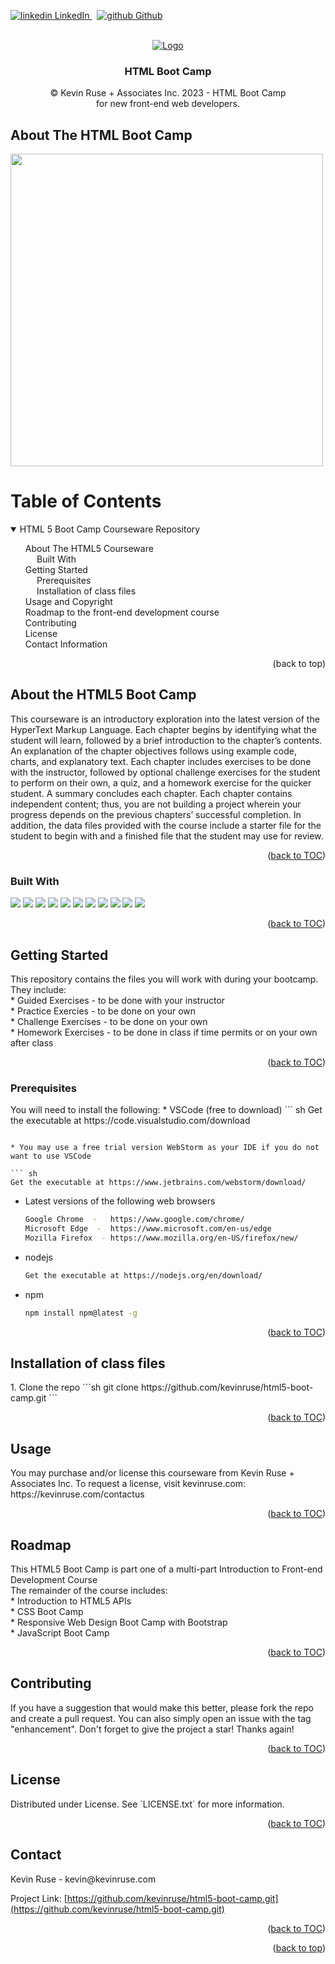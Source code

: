 <!-- Improved compatibility of back to top link: See: https://github.com/othneildrew/Best-README-Template/pull/73 -->
<div id="readme-top"></div>
<p>
  <a href="https://www.linkedin.com/in/kevinruse" rel="nofollow noreferrer">
    <img src="https://i.stack.imgur.com/gVE0j.png" alt="linkedin"> LinkedIn
  </a> &nbsp; 
  <a href="https://github.com/kevinruse" rel="nofollow noreferrer">
    <img src="https://i.stack.imgur.com/tskMh.png" alt="github"> Github
  </a>
</p>


<!-- PROJECT LOGO -->
<br />
<div align="center">
  <a href="https://https://kevinruse.com/courseware-detail/0">
    <img src="https://kevinruse.com/assets/images/kra/kra-logo-header-trans.png" alt="Logo">
  </a>

<h3 align="center">HTML Boot Camp</h3>

  <p align="center">
    &copy; Kevin Ruse + Associates Inc. 2023 - HTML Boot Camp <br>for new front-end web developers.
    <br />
  </p>
</div>

<!-- ABOUT THE PROJECT -->
## About The HTML Boot Camp
<div align="left">
  <a href="https://github.com/github_username/repo_name">
<img src="https://kevinruse.com/assets/images/mockup-of-a-book-on-a-table-with-a-phone-and-a-coffee-33904.png" width="500px">
</a>
</div>

<!-- TABLE OF CONTENTS -->
<div id="toc">

# Table of Contents

<details open>
  <summary>HTML 5 Boot Camp Courseware Repository</summary>
  <ol>
    <li>
      <a href="#about-the-project">About The HTML5 Courseware</a>
      <ul>
        <li><a href="#built-with">Built With</a></li>
      </ul>
    </li>
    <li>
      <a href="#getting-started">Getting Started</a>
      <ul>
        <li><a href="#prerequisites">Prerequisites</a></li>
        <li><a href="#installation">Installation of class files</a></li>
      </ul>
    </li>
    <li><a href="#usage">Usage and Copyright</a></li>
    <li><a href="#roadmap">Roadmap to the front-end development course</a></li>
    <li><a href="#contribute">Contributing</a></li>
    <li><a href="#license">License</a></li>
    <li><a href="#contact">Contact Information</a></li>
   
  </ol>
</details>
<p align="right">(<a href="#readme-top">back to top</a>)</p>
</div>


<!-- About the Project -->
## About the HTML5 Boot Camp
<div id="about-the-project">
This courseware is an introductory exploration into the latest version of the HyperText Markup Language. Each chapter begins by identifying what the student will learn, followed by a brief introduction to the chapter’s contents. An explanation of the chapter objectives follows using example code, charts, and explanatory text. Each chapter includes exercises to be done with the instructor, followed by optional challenge exercises for the student to perform on their own, a quiz, and a homework exercise for the quicker student. A summary concludes each chapter. Each chapter contains independent content; thus, you are not building a project wherein your progress depends on the previous chapters’ successful completion. In addition, the data files provided with the course include a starter file for the student to begin with and a finished file that the student may use for review.
<p align="right">(<a href="#toc">back to TOC</a>)</p>
</div>

### Built With
<div id="built-with">
<img src="	https://img.shields.io/badge/Adobe%20InDesign-FF3366?style=for-the-badge&logo=Adobe%20InDesign&logoColor=white">
<img src="	https://img.shields.io/badge/Adobe%20Photoshop-31A8FF?style=for-the-badge&logo=Adobe%20Photoshop&logoColor=black">
<img src="https://img.shields.io/badge/Adobe%20XD-470137?style=for-the-badge&logo=Adobe%20XD&logoColor=#FF61F6">
<img src="https://img.shields.io/badge/VSCode-0078D4?style=for-the-badge&logo=visual%20studio%20code&logoColor=white">
<img src="https://img.shields.io/badge/WebStorm-000000?style=for-the-badge&logo=WebStorm&logoColor=white">
<img src="https://img.shields.io/badge/HTML5-E34F26?style=for-the-badge&logo=html5&logoColor=white">
<img src="	https://img.shields.io/badge/CSS3-1572B6?style=for-the-badge&logo=css3&logoColor=white">
<img src="	https://img.shields.io/badge/JavaScript-323330?style=for-the-badge&logo=javascript&logoColor=F7DF1E">
<img src="	https://img.shields.io/badge/json-5E5C5C?style=for-the-badge&logo=json&logoColor=white">
<img src="	https://img.shields.io/badge/prettier-1A2C34?style=for-the-badge&logo=prettier&logoColor=F7BA3E">
<img src="	https://img.shields.io/badge/GitHub-100000?style=for-the-badge&logo=github&logoColor=white">
<p align="right">(<a href="#toc">back to TOC</a>)</p>
</div>


<!-- GETTING STARTED -->
## Getting Started
<div id="getting-started">
This repository contains the files you will work with during your bootcamp. They include: <br>
* Guided Exercises - to be done with your instructor <br>
* Practice Exercies - to be done on your own <br>
* Challenge Exercises - to be done on your own <br>
* Homework Exercises - to be done in class if time permits or on your own after class <br>
<p align="right">(<a href="#toc">back to TOC</a>)</p>
</div>




### Prerequisites
<div id="prerequisites">
You will need to install the following:
* VSCode (free to download)
  ``` sh
  Get the executable at https://code.visualstudio.com/download

  ```

* You may use a free trial version WebStorm as your IDE if you do not want to use VSCode 
 
  ``` sh
  Get the executable at https://www.jetbrains.com/webstorm/download/
  ```



* Latest versions of the following web browsers
  ``` sh
  Google Chrome  -   https://www.google.com/chrome/
  Microsoft Edge  -  https://www.microsoft.com/en-us/edge
  Mozilla Firefox  - https://www.mozilla.org/en-US/firefox/new/

* nodejs 
  ``` sh
  Get the executable at https://nodejs.org/en/download/
* npm
  ```sh
  npm install npm@latest -g
  ```
</div>
<p align="right">(<a href="#toc">back to TOC</a>)</p>

## Installation of class files
<div id="installation">
1. Clone the repo
   ```sh
   git clone https://github.com/kevinruse/html5-boot-camp.git
   ```

<p align="right">(<a href="#toc">back to TOC</a>)</p>
</div>


<!-- USAGE EXAMPLES -->
## Usage
<div id="usage">
You may purchase and/or license this courseware from Kevin Ruse + Associates Inc. To request a license, visit kevinruse.com: https://kevinruse.com/contactus
<p align="right">(<a href="#toc">back to TOC</a>)</p>
</div>

<!-- USAGE EXAMPLES -->
## Roadmap
<div id="roadmap">
This HTML5 Boot Camp is part one of a multi-part Introduction to Front-end Development Course <br>
The remainder of the course includes: <br>
* Introduction to HTML5 APIs <br>
* CSS Boot Camp <br>
* Responsive Web Design Boot Camp with Bootstrap <br>
* JavaScript Boot Camp
<p align="right">(<a href="#toc">back to TOC</a>)</p>
</div>


<!-- CONTRIBUTING -->
## Contributing
<div id="contribute">
If you have a suggestion that would make this better, please fork the repo and create a pull request. You can also simply open an issue with the tag "enhancement".
Don't forget to give the project a star! Thanks again!
<p align="right">(<a href="#toc">back to TOC</a>)</p>
</div>




<!-- LICENSE -->
## License
<div id="license">
Distributed under License. See `LICENSE.txt` for more information.
<p align="right">(<a href="#toc">back to TOC</a>)</p>
</div>



<!-- CONTACT -->
## Contact
<div id="contact">
Kevin Ruse - kevin@kevinruse.com

Project Link: [https://github.com/kevinruse/html5-boot-camp.git](https://github.com/kevinruse/html5-boot-camp.git)
<p align="right">(<a href="#toc">back to TOC</a>)</p>
</div>
<p align="right">(<a href="#readme-top">back to top</a>)</p>
